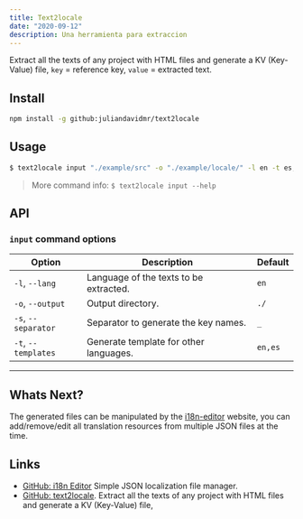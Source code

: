 ```yaml
---
title: Text2locale
date: "2020-09-12"
description: Una herramienta para extraccion
---
```


Extract all the texts of any project with HTML files and generate a KV (Key-Value) file,
`key` = reference key, `value` = extracted text.

## Install

```sh
npm install -g github:juliandavidmr/text2locale
```

## Usage

```bash
$ text2locale input "./example/src" -o "./example/locale/" -l en -t es,de,zh
```

> More command info: `$ text2locale input --help`

## API

### `input` command options

| Option              | Description                            | Default |
|---------------------|----------------------------------------|---------|
| `-l`, `--lang`      | Language of the texts to be extracted. | `en`    |
| `-o`, `--output`    | Output directory.                      | `./`    |
| `-s`, `--separator` | Separator to generate the key names.   | `_`     |
| `-t`, `--templates` | Generate template for other languages. | `en,es` |

--------

## Whats Next?

The generated files can be manipulated by the [i18n-editor](https://juliandavidmr.github.io/i18n-editor/dist/#/layout) website, you can add/remove/edit all translation resources from multiple JSON files at the time.


## Links

- [GitHub: i18n Editor](https://github.com/juliandavidmr/i18n-editor) Simple JSON localization file manager.
- [GitHub: text2locale](https://github.com/juliandavidmr/text2locale). Extract all the texts of any project with HTML files and generate a KV (Key-Value) file,